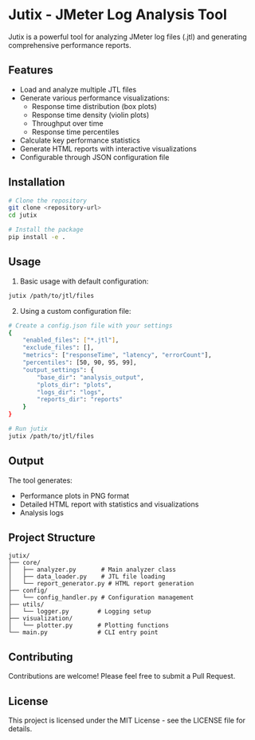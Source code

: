 # Jutix - JMeter Log Analysis Tool

Jutix is a powerful tool for analyzing JMeter log files (.jtl) and generating comprehensive performance reports.

## Features

- Load and analyze multiple JTL files
- Generate various performance visualizations:
  - Response time distribution (box plots)
  - Response time density (violin plots)
  - Throughput over time
  - Response time percentiles
- Calculate key performance statistics
- Generate HTML reports with interactive visualizations
- Configurable through JSON configuration file

## Installation

```bash
# Clone the repository
git clone <repository-url>
cd jutix

# Install the package
pip install -e .
```

## Usage

1. Basic usage with default configuration:
```bash
jutix /path/to/jtl/files
```

2. Using a custom configuration file:
```bash
# Create a config.json file with your settings
{
    "enabled_files": ["*.jtl"],
    "exclude_files": [],
    "metrics": ["responseTime", "latency", "errorCount"],
    "percentiles": [50, 90, 95, 99],
    "output_settings": {
        "base_dir": "analysis_output",
        "plots_dir": "plots",
        "logs_dir": "logs",
        "reports_dir": "reports"
    }
}

# Run jutix
jutix /path/to/jtl/files
```

## Output

The tool generates:
- Performance plots in PNG format
- Detailed HTML report with statistics and visualizations
- Analysis logs

## Project Structure

```
jutix/
├── core/
│   ├── analyzer.py       # Main analyzer class
│   ├── data_loader.py    # JTL file loading
│   └── report_generator.py # HTML report generation
├── config/
│   └── config_handler.py # Configuration management
├── utils/
│   └── logger.py        # Logging setup
├── visualization/
│   └── plotter.py       # Plotting functions
└── main.py              # CLI entry point
```

## Contributing

Contributions are welcome! Please feel free to submit a Pull Request.

## License

This project is licensed under the MIT License - see the LICENSE file for details. 